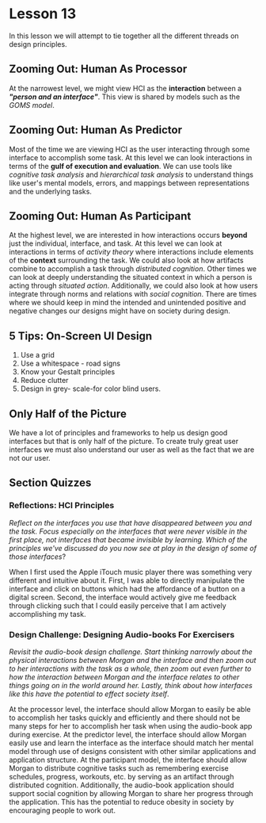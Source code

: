 # Lesson 13

In this lesson we will attempt to tie together all the different threads on design principles.

## Zooming Out: Human As Processor

At the narrowest level, we might view HCI as the __interaction__ between a ___"person and an interface"___. This view is shared by models such as the _GOMS model_.

## Zooming Out: Human As Predictor

Most of the time we are viewing HCI as the user interacting through some interface to accomplish some task. At this level we can look interactions in terms of the __gulf of execution and evaluation__. We can use tools like _cognitive task analysis_ and _hierarchical task analysis_ to understand things like user's mental models, errors, and mappings between representations and the underlying tasks.

## Zooming Out: Human As Participant

At the highest level, we are interested in how interactions occurs __beyond__ just the individual, interface, and task. At this level we can look at interactions in terms of _activity theory_ where interactions include elements of the **context** surrounding the task. We could also look at how artifacts combine to accomplish a task through _distributed cognition_. Other times we can look at deeply understanding the situated context in which a person is acting through _situated action_. Additionally, we could also look at how users integrate through norms and relations with _social cognition_. There are times where we should keep in mind the intended and unintended positive and negative changes our designs might have on society during design.

## 5 Tips: On-Screen UI Design

1. Use a grid
2. Use a whitespace - road signs
3. Know your Gestalt principles
4. Reduce clutter
5. Design in grey- scale-for color blind users.

## Only Half of the Picture

We have a lot of principles and frameworks to help us design good interfaces but that is only half of the picture. To create truly great user interfaces we must also understand our user as well as the fact that we are not our user.

## Section Quizzes

### Reflections: HCI Principles

_Reflect on the interfaces you use that have disappeared between you and the task. Focus especially on the interfaces that were never visible in the first place, not interfaces that became invisible by learning. Which of the principles we've discussed do you now see at play in the design of some of those interfaces_?

When I first used the Apple iTouch music player there was something very different and intuitive about it. First, I was able to directly manipulate the interface and click on buttons which had the affordance of a button on a digital screen. Second, the interface would actively give me feedback through clicking such that I could easily perceive that I am actively accomplishing my task.

### Design Challenge: Designing Audio-books For Exercisers

_Revisit the audio-book design challenge. Start thinking narrowly about the physical interactions between Morgan and the interface and then zoom out to her interactions with the task as a whole, then zoom out even further to how the interaction between Morgan and the interface relates to other things going on in the world around her. Lastly, think about how interfaces like this have the potential to effect society itself_.

At the processor level, the interface should allow Morgan to easily be able to accomplish her tasks quickly and efficiently and there should not be many steps for her to accomplish her task when using the audio-book app during exercise. At the predictor level, the interface should allow Morgan easily use and learn the interface as the interface should match her mental model through use of designs consistent with other similar applications and application structure. At the participant model, the interface should allow Morgan to distribute cognitive tasks such as remembering exercise schedules, progress, workouts, etc. by serving as an artifact through distributed cognition. Additionally, the audio-book application should support social cognition by allowing Morgan to share her progress through the application. This has the potential to reduce obesity in society by encouraging people to work out.
